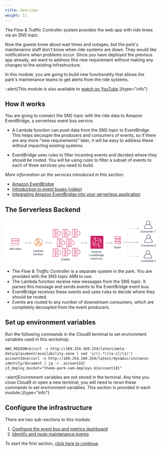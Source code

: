 ```yaml
---
title: Overview
weight: 11
---
```


The Flow & Traffic Controller system provides the web app with ride times via an SNS topic.

Now the guests know about wait times and outages, but the park's maintenance staff don't know when ride systems are down. They would like notifications when problems occur. Since you have deployed the previous app already, we want to address this new requirement without making any changes to the existing infrastructure.

In this module, you are going to build new functionality that allows the park's maintenance teams to get alerts from the ride systems.

::alert[This module is also available to [watch on YouTube](https://www.youtube.com/watch?v=FOwoq6uEcJw).]{type="info"}

## How it works

You are going to connect the SNS topic with the ride data to Amazon EventBridge, a serverless event bus service.

* A Lambda function can push data from the SNS topic to EventBridge. This helps decouple the producers and consumers of events, so if there are any more "new requirements" later, it will be easy to address these without impacting existing systems.

* EventBridge uses rules to filter incoming events and decided where they should be routed. You will be using rules to filter a subset of events to each of three services you need to build.

*More information on the services introduced in this section:*
* [Amazon EventBridge](https://aws.amazon.com/eventbridge/)
* [Introduction to event buses (video)](https://www.youtube.com/watch?v=TXh5oU_yo9M&t=3s)
* [Integrating Amazon EventBridge into your serverless application](https://aws.amazon.com/blogs/compute/integrating-amazon-eventbridge-into-your-serverless-applications/)

## The Serverless Backend

![Module 6 architecture](/static/images/module6-overview-arch.png)

* The *Flow & Traffic Controller* is a separate system in the park. You are provided with the SNS topic ARN to use.
* The Lambda function receive new messages from the SNS topic. It parses this message and sends events to the EventBridge event bus.
* EventBridge receives these events and uses rules to decide where they should be routed.
* Events are routed to any number of downstream consumers, which are completely decoupled from the event producers.

## Set up environment variables

Run the following commands in the Cloud9 terminal to set environment variables used in this workshop:

```console
AWS_REGION=$(curl -s http://169.254.169.254/latest/meta-data/placement/availability-zone | sed 's/\(.*\)[a-z]/\1/')
accountId=$(curl -s http://169.254.169.254/latest/dynamic/instance-identity/document | jq -r .accountId)
s3_deploy_bucket="theme-park-sam-deploys-${accountId}"
```

::alert[Environment variables are not stored in the terminal. Any time you close Cloud9 or open a new terminal, you will need to rerun these commands to set environment variables. This section is provided in each module.]{type="info"}

## Configure the infrastructure

There are two sub-sections to this module:

1. [Configure the event bus and metrics dashboard](./1-eventbus)
2. [Identify and route maintenance events](./2-maintenance)

To start the first section, [click here to continue](./1-eventbus).